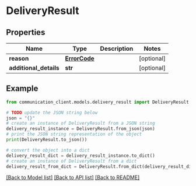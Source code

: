# DeliveryResult


## Properties

Name | Type | Description | Notes
------------ | ------------- | ------------- | -------------
**reason** | [**ErrorCode**](ErrorCode.md) |  | [optional] 
**additional_details** | **str** |  | [optional] 

## Example

```python
from communication_client.models.delivery_result import DeliveryResult

# TODO update the JSON string below
json = "{}"
# create an instance of DeliveryResult from a JSON string
delivery_result_instance = DeliveryResult.from_json(json)
# print the JSON string representation of the object
print(DeliveryResult.to_json())

# convert the object into a dict
delivery_result_dict = delivery_result_instance.to_dict()
# create an instance of DeliveryResult from a dict
delivery_result_from_dict = DeliveryResult.from_dict(delivery_result_dict)
```
[[Back to Model list]](../README.md#documentation-for-models) [[Back to API list]](../README.md#documentation-for-api-endpoints) [[Back to README]](../README.md)


